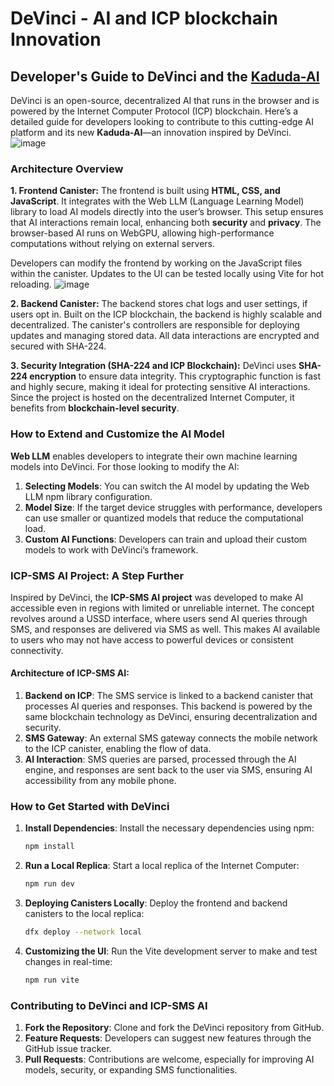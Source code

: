 # DeVinci - AI and ICP blockchain Innovation

## Developer's Guide to DeVinci and the [Kaduda-AI](https://kaduda-ai.vercel.app/)


DeVinci is an open-source, decentralized AI that runs in the browser and is powered by the Internet Computer Protocol (ICP) blockchain. Here’s a detailed guide for developers looking to contribute to this cutting-edge AI platform and its new **Kaduda-AI**—an innovation inspired by DeVinci.
![image](https://github.com/user-attachments/assets/a304011d-468d-41fc-bc24-c15a04b1ea24)

### Architecture Overview

**1. Frontend Canister:**
The frontend is built using **HTML, CSS, and JavaScript**. It integrates with the Web LLM (Language Learning Model) library to load AI models directly into the user’s browser. This setup ensures that AI interactions remain local, enhancing both **security** and **privacy**. The browser-based AI runs on WebGPU, allowing high-performance computations without relying on external servers.

Developers can modify the frontend by working on the JavaScript files within the canister. Updates to the UI can be tested locally using Vite for hot reloading.
![image](https://github.com/user-attachments/assets/9f6fa861-b8ee-40fc-a511-8e2a08579374)

**2. Backend Canister:**
The backend stores chat logs and user settings, if users opt in. Built on the ICP blockchain, the backend is highly scalable and decentralized. The canister's controllers are responsible for deploying updates and managing stored data. All data interactions are encrypted and secured with SHA-224.

**3. Security Integration (SHA-224 and ICP Blockchain):**
DeVinci uses **SHA-224 encryption** to ensure data integrity. This cryptographic function is fast and highly secure, making it ideal for protecting sensitive AI interactions. Since the project is hosted on the decentralized Internet Computer, it benefits from **blockchain-level security**.

### How to Extend and Customize the AI Model

**Web LLM** enables developers to integrate their own machine learning models into DeVinci. For those looking to modify the AI:

1. **Selecting Models**: You can switch the AI model by updating the Web LLM npm library configuration.
2. **Model Size**: If the target device struggles with performance, developers can use smaller or quantized models that reduce the computational load.
3. **Custom AI Functions**: Developers can train and upload their custom models to work with DeVinci’s framework.

### ICP-SMS AI Project: A Step Further

Inspired by DeVinci, the **ICP-SMS AI project** was developed to make AI accessible even in regions with limited or unreliable internet. The concept revolves around a USSD interface, where users send AI queries through SMS, and responses are delivered via SMS as well. This makes AI available to users who may not have access to powerful devices or consistent connectivity.

#### Architecture of ICP-SMS AI:
1. **Backend on ICP**: The SMS service is linked to a backend canister that processes AI queries and responses. This backend is powered by the same blockchain technology as DeVinci, ensuring decentralization and security.
2. **SMS Gateway**: An external SMS gateway connects the mobile network to the ICP canister, enabling the flow of data.
3. **AI Interaction**: SMS queries are parsed, processed through the AI engine, and responses are sent back to the user via SMS, ensuring AI accessibility from any mobile phone.

### How to Get Started with DeVinci

1. **Install Dependencies**: 
   Install the necessary dependencies using npm:
   ```bash
   npm install
   ```
   
2. **Run a Local Replica**:
   Start a local replica of the Internet Computer:
   ```bash
   npm run dev
   ```

3. **Deploying Canisters Locally**:
   Deploy the frontend and backend canisters to the local replica:
   ```bash
   dfx deploy --network local
   ```

4. **Customizing the UI**:
   Run the Vite development server to make and test changes in real-time:
   ```bash
   npm run vite
   ```

### Contributing to DeVinci and ICP-SMS AI

1. **Fork the Repository**: Clone and fork the DeVinci repository from GitHub.
2. **Feature Requests**: Developers can suggest new features through the GitHub issue tracker.
3. **Pull Requests**: Contributions are welcome, especially for improving AI models, security, or expanding SMS functionalities.

